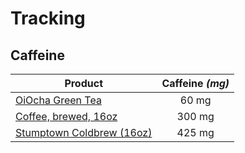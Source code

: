 # Tracking

## Caffeine

| Product                                                                                                                         | Caffeine *(mg)* |
|-------------------------------------------------------------------------------------------------------------------------------|:---------------:|
| [OiOcha Green Tea](http://www.caffeineinformer.com/caffeine-content/oi-ocha-green-tea)                                          | 60 mg           |
| [Coffee, brewed, 16oz](http://www.mayoclinic.org/healthy-lifestyle/nutrition-and-healthy-eating/in-depth/caffeine/art-20049372) | 300 mg          |
| [Stumptown Coldbrew (16oz)](http://www.caffeineinformer.com/caffeine-content/stumptown-coffee-cold-brew)                        | 425 mg          |
